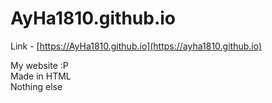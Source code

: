 # AyHa1810.github.io
Link - [https://AyHa1810.github.io](https://ayha1810.github.io)

My website :P <br />
Made in HTML <br />
Nothing else
